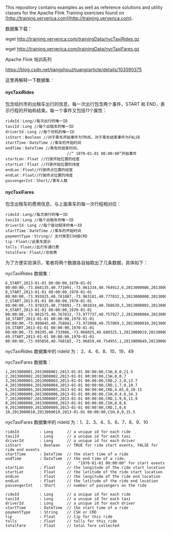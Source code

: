 This repository contains examples as well as reference solutions and utility classes for the Apache Flink Training exercises 
found on [http://training.ververica.com](http://training.ververica.com).

数据集下载：

wget http://training.ververica.com/trainingData/nycTaxiRides.gz 

wget http://training.ververica.com/trainingData/nycTaxiFares.gz

Apache Flink 培训系列

https://blog.csdn.net/jiangshouzhuang/article/details/103590375

这里再解释一下数据集：

#### nycTaxiRides 

包含纽约市的出租车出行的信息，每一次出行包含两个事件，START 和 END，表示行程的开始和结束。每一个事件又包括11个属性：

```
rideId：Long//每次出行的唯一ID
taxiId：Long //每个出租车的唯一ID
driverId：Long //每个司机的唯一ID
isStart：Boolean //对于乘车开始事件为TRUE，对于乘车结束事件为FALSE
startTime：DateTime //乘车的开始时间
endTime：DateTime //乘车的结束时间，
                           //“ 1970-01-01 00:00:00”开始事件
startLon：Float //行驶开始位置的经度
startLat：Float //行驶开始位置的纬度
endLon：Float//行驶终点位置的经度
endLat：Float//行驶终点位置的纬度
passengerCnt：Short//乘车人数
```
#### nycTaxiFares 
包含出租车的费用信息，与上面乘车的每一次行程相对应：

```
rideId：Long//每次骑行的唯一ID
taxiId：Long //每个出租车的唯一ID
driverId：Long //每个驱动程序的唯一ID
startTime：DateTime //乘车的开始时间
paymentType：String// 支付类型CSH或CRD
tip：Float//此乘车提示
tolls：Float//此行车通行费
totalFare：Float//总收费
```
为了方便实验演示，笔者将两个数据各自抽取出了几条数据，具体如下： 

nycTaxiRides 数据集：

```
6,START,2013-01-01 00:00:00,1970-01-01 00:00:00,-73.866135,40.771091,-73.961334,40.764912,6,2013000006,2013000006
8,START,2013-01-01 00:00:00,1970-01-01 00:00:00,-73.955925,40.781887,-73.963181,40.777832,3,2013000008,2013000008
2,START,2013-01-01 00:00:00,1970-01-01 00:00:00,-73.978325,40.778091,-73.981834,40.768639,5,2013000002,2013000002
4,START,2013-01-01 00:00:00,1970-01-01 00:00:00,-73.981575,40.767632,-73.977737,40.757927,2,2013000004,2013000004
10,START,2013-01-01 00:00:00,1970-01-01 00:00:00,-73.989845,40.758041,-73.972008,40.757069,3,2013000010,2013000010
19,START,2013-01-01 00:00:00,1970-01-01 00:00:00,-73.99295,40.733986,-73.968025,40.680325,1,2013000019,2013000019
49,START,2013-01-01 00:00:00,1970-01-01 00:00:00,-73.995056,40.760185,-73.96859,40.754955,1,2013000049,2013000049
```

nycTaxiRides 数据集中的 rideId 为： 2、4、6、8、10、19、49

nycTaxiFares 数据集：

```
1,2013000001,2013000001,2013-01-01 00:00:00,CSH,0,0,21.5
2,2013000002,2013000002,2013-01-01 00:00:00,CSH,0,0,7
3,2013000003,2013000003,2013-01-01 00:00:00,CRD,2.2,0,13.7
4,2013000004,2013000004,2013-01-01 00:00:00,CRD,1.7,0,10.7
5,2013000005,2013000005,2013-01-01 00:00:00,CRD,4.65,0,20.15
6,2013000006,2013000006,2013-01-01 00:00:00,CSH,0,4.8,34.3
7,2013000007,2013000007,2013-01-01 00:00:00,CRD,1.9,0,11.9
8,2013000008,2013000008,2013-01-01 00:00:00,CSH,0,0,6
9,2013000009,2013000009,2013-01-01 00:00:00,CRD,1,0,6
10,2013000010,2013000010,2013-01-01 00:00:00,CSH,0,0,15.5
```

nycTaxiFares 数据集中的 rideId 为：1、2、3、4、5、6、7、8、9、10

```
rideId         : Long      // a unique id for each ride
taxiId         : Long      // a unique id for each taxi
driverId       : Long      // a unique id for each driver
isStart        : Boolean   // TRUE for ride start events, FALSE for ride end events
startTime      : DateTime  // the start time of a ride
endTime        : DateTime  // the end time of a ride,
                           //   "1970-01-01 00:00:00" for start events
startLon       : Float     // the longitude of the ride start location
startLat       : Float     // the latitude of the ride start location
endLon         : Float     // the longitude of the ride end location
endLat         : Float     // the latitude of the ride end location
passengerCnt   : Short     // number of passengers on the ride
```

```
rideId         : Long      // a unique id for each ride
taxiId         : Long      // a unique id for each taxi
driverId       : Long      // a unique id for each driver
startTime      : DateTime  // the start time of a ride
paymentType    : String    // CSH or CRD
tip            : Float     // tip for this ride
tolls          : Float     // tolls for this ride
totalFare      : Float     // total fare collected
```